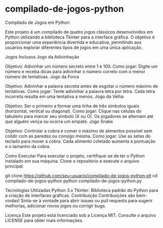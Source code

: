 # compilado-de-jogos-python
Compilado de Jogos em Python

Este projeto é um compilado de quatro jogos clássicos desenvolvidos em Python utilizando a biblioteca Tkinter para a interface gráfica. O objetivo é proporcionar uma experiência divertida e educativa, permitindo aos usuários explorar diferentes tipos de jogos em uma única aplicação.

Jogos Inclusos
Jogo da Adivinhação

Objetivo: Adivinhar um número secreto entre 1 e 100.
Como jogar: Digite um número e receba dicas para adivinhar o número correto com o menor número de tentativas.
Jogo da Forca

Objetivo: Adivinhar a palavra secreta antes de esgotar o número máximo de tentativas.
Como jogar: Tente adivinhar a palavra letra por letra. Cada letra incorreta resulta em uma tentativa a menos.
Jogo da Velha

Objetivo: Ser o primeiro a formar uma linha de três símbolos iguais (horizontal, vertical ou diagonal).
Como jogar: Clique nas células do tabuleiro para marcar seu símbolo (X ou O). Os jogadores se alternam até que alguém vença ou ocorra um empate.
Jogo Snake

Objetivo: Controlar a cobra e comer o máximo de alimentos possível sem colidir com as paredes ou consigo mesma.
Como jogar: Use as setas do teclado para mover a cobra. Cada alimento coletado aumenta a pontuação e o tamanho da cobra.

Como Executar
Para executar o projeto, certifique-se de ter o Python instalado em sua máquina. Clone o repositório e execute o arquivo principal:

git clone https://github.com/seu-usuario/compilado-de-jogos-python.git
cd compilado-de-jogos-python
python compilado-de-jogos-python.py

Tecnologias Utilizadas
Python 3.x
Tkinter: Biblioteca padrão do Python para a criação de interfaces gráficas.
Contribuição
Contribuições são bem-vindas! Sinta-se à vontade para abrir issues ou pull requests para sugerir melhorias, adicionar novos jogos ou corrigir bugs.

Licença
Este projeto está licenciado sob a Licença MIT. Consulte o arquivo LICENSE para obter mais informações.
